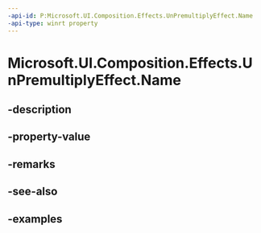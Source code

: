 ```yaml
---
-api-id: P:Microsoft.UI.Composition.Effects.UnPremultiplyEffect.Name
-api-type: winrt property
---
```


<!-- Property syntax.
public string Name { get;  set; }
-->

# Microsoft.UI.Composition.Effects.UnPremultiplyEffect.Name

## -description

## -property-value

## -remarks

## -see-also

## -examples

